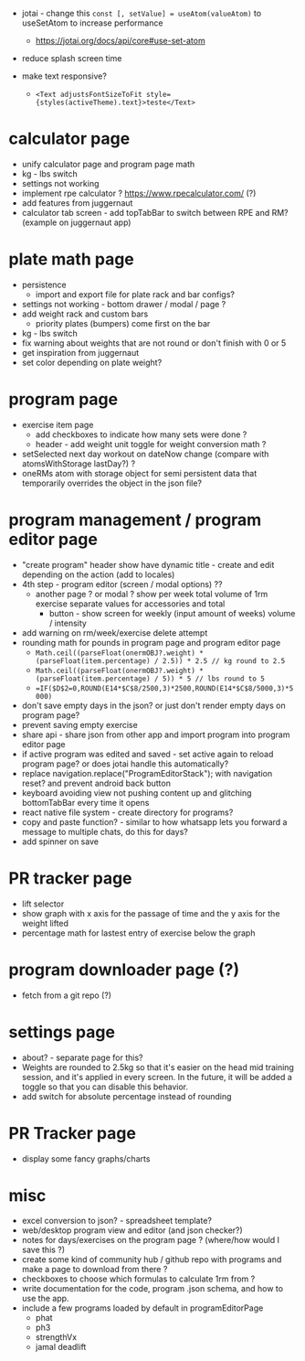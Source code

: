 - jotai - change this `const [, setValue] = useAtom(valueAtom)` to useSetAtom to increase performance
  - https://jotai.org/docs/api/core#use-set-atom

- reduce splash screen time

- make text responsive?
  - `<Text adjustsFontSizeToFit style={styles(activeTheme).text}>teste</Text>`

# calculator page
  - unify calculator page and program page math
  - kg - lbs switch
  - settings not working
  - implement rpe calculator ? https://www.rpecalculator.com/ (?)
  - add features from juggernaut
  - calculator tab screen - add topTabBar to switch between RPE and RM? (example on juggernaut app)

# plate math page
  - persistence
    - import and export file for plate rack and bar configs?
  - settings not working - bottom drawer / modal / page ?
  - add weight rack and custom bars
    - priority plates (bumpers) come first on the bar
  - kg - lbs switch
  - fix warning about weights that are not round or don't finish with 0 or 5
  - get inspiration from juggernaut
  - set color depending on plate weight?

# program page
  - exercise item page
    - add checkboxes to indicate how many sets were done ?
    - header - add weight unit toggle for weight conversion math ?
  - setSelected next day workout on dateNow change (compare with atomsWithStorage lastDay?) ?
  - oneRMs atom with storage object for semi persistent data that temporarily overrides the object in the json file?

# program management / program editor page
  - "create program" header show have dynamic title - create and edit depending on the action (add to locales)
  - 4th step - program editor (screen / modal options) ??
    - another page ? or modal ? show per week total volume of 1rm exercise separate values for accessories and total
      - button - show screen for weekly (input amount of weeks) volume / intensity
  - add warning on rm/week/exercise delete attempt
  - rounding math for pounds in program page and program editor page
    - `Math.ceil((parseFloat(onermOBJ?.weight) * (parseFloat(item.percentage) / 2.5)) * 2.5 // kg round to 2.5`
    - `Math.ceil((parseFloat(onermOBJ?.weight) * (parseFloat(item.percentage) / 5)) * 5 // lbs round to 5`
    - `=IF($D$2=0,ROUND(E14*$C$8/2500,3)*2500,ROUND(E14*$C$8/5000,3)*5000)`
  - don't save empty days in the json? or just don't render empty days on program page?
  - prevent saving empty exercise
  - share api - share json from other app and import program into program editor page
  - if active program was edited and saved - set active again to reload program page? or does jotai handle this automatically?
  - replace navigation.replace("ProgramEditorStack"); with navigation reset? and prevent android back button
  - keyboard avoiding view not pushing content up and glitching bottomTabBar every time it opens
  - react native file system - create directory for programs?
  - copy and paste function? - similar to how whatsapp lets you forward a message to multiple chats, do this for days?
  - add spinner on save

# PR tracker page
  - lift selector
  - show graph with x axis for the passage of time and the y axis for the weight lifted
  - percentage math for lastest entry of exercise below the graph

# program downloader page (?)
  - fetch from a git repo (?)

# settings page
  - about? - separate page for this?
  - Weights are rounded to 2.5kg so that it's easier on the head mid training session, and it's applied in every screen. In the future, it will be added a toggle so that you can disable this behavior.
  - add switch for absolute percentage instead of rounding

# PR Tracker page
  - display some fancy graphs/charts

# misc
- excel conversion to json? - spreadsheet template?
- web/desktop program view and editor (and json checker?)
- notes for days/exercises on the program page ? (where/how would I save this ?)
- create some kind of community hub / github repo with programs and make a page to download from there ?
- checkboxes to choose which formulas to calculate 1rm from ?
- write documentation for the code, program .json schema, and how to use the app.
- include a few programs loaded by default in programEditorPage
  - phat
  - ph3
  - strengthVx
  - jamal deadlift
